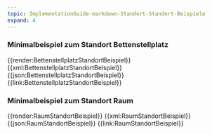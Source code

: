 ```yaml
---
topic: ImplementationGuide-markdown-Standort-Standort-Beispiele
expand: 4
---
```



### Minimalbeispiel zum Standort Bettenstellplatz

<tabs>
    <tab title="Übersicht">      
        {{render:BettenstellplatzStandortBeispiel}}
    </tab>
    <tab title="XML">      
        {{xml:BettenstellplatzStandortBeispiel}}
    </tab>
    <tab title="JSON">
        {{json:BettenstellplatzStandortBeispiel}}
    </tab>
    <tab title="Link">
        {{link:BettenstellplatzStandortBeispiel}}
    </tab>
</tabs>

### Minimalbeispiel zum Standort Raum

<tabs>
    <tab title="Übersicht">      
        {{render:RaumStandortBeispiel}}
    </tab>
    <tab title="XML">      
        {{xml:RaumStandortBeispiel}}
    </tab>
    <tab title="JSON">
        {{json:RaumStandortBeispiel}}
    </tab>
    <tab title="Link">
        {{link:RaumStandortBeispiel}}
    </tab>
</tabs>

